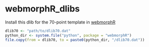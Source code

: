 # webmorphR_dlibs

Install this dlib for the 70-point template in [webmorphR](https://debruine.github.io/webmorphR/)

``` r
dlib70 <- "path/to/dlib70.dat"
python_dir <- system.file("python", package = "webmorphR")
file.copy(from = dlib70, to = paste0(python_dir, "/dlib70.dat"))
```
